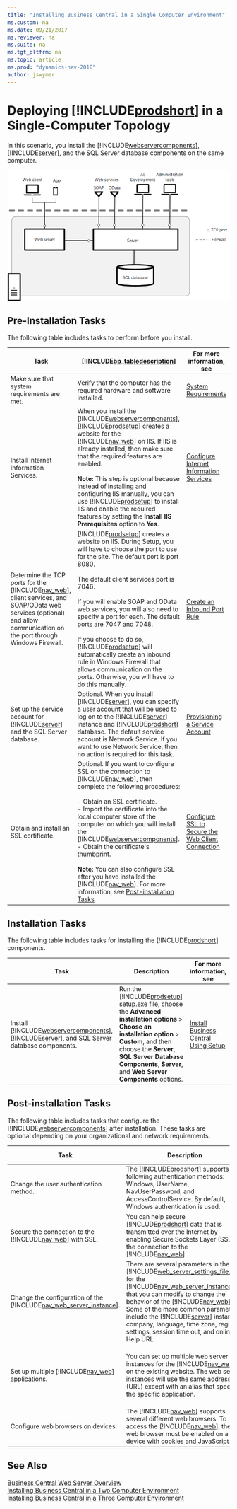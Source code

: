 ```yaml
---
title: "Installing Business Central in a Single Computer Environment"
ms.custom: na
ms.date: 09/21/2017
ms.reviewer: na
ms.suite: na
ms.tgt_pltfrm: na
ms.topic: article
ms.prod: "dynamics-nav-2018"
author: jswymer
---
```

# Deploying [!INCLUDE[prodshort](../developer/includes/prodshort.md)] in a Single-Computer Topology
In this scenario, you install the [!INCLUDE[webservercomponents](../developer/includes/webservercomponents.md)], [!INCLUDE[server](../developer/includes/server.md)], and the SQL Server database components on the same computer.  

 ![Installation on one computer](../media/single-computer-topology.png "Installation on one computer")  
<!--
> [!TIP]  
>  For a step-by-step example that describes how to deploy this scenario, see [Walkthrough: Installing the Microsoft Dynamics NAV Web Server Components on a Single Computer](Walkthrough--Installing-the-Microsoft-Dynamics-NAV-Web-Server-Components-on-a-Single-Computer.md).  
-->

## Pre-Installation Tasks  
The following table includes tasks to perform before you install.  

|Task|[!INCLUDE[bp_tabledescription](../developer/includes/bp_tabledescription_md.md)]|For more information, see|  
|----------|---------------------------------------|-------------------------------|  
|Make sure that system requirements are met.|Verify that the computer has the required hardware and software installed.|[System Requirements](system-requirement-business-central.md)|  
|Install Internet Information Services.|When you install the [!INCLUDE[webservercomponents](../developer/includes/webservercomponents.md)], [!INCLUDE[prodsetup](../developer/includes/prodsetup.md)] creates a website for the [!INCLUDE[nav_web](../developer/includes/nav_web_md.md)] on IIS. If IIS is already installed, then make sure that the required features are enabled.<br /><br/>**Note:** This step is optional because instead of installing and configuring IIS manually, you can use [!INCLUDE[prodsetup](../developer/includes/prodsetup.md)] to install IIS and enable the required features by setting the **Install IIS Prerequisites** option to **Yes**.|[Configure Internet Information Services](configure-iis.md)|  
|Determine the TCP ports for the [!INCLUDE[nav_web](../developer/includes/nav_web_md.md)], client services, and SOAP/OData web services (optional) and allow communication on the port through Windows Firewall.|[!INCLUDE[prodsetup](../developer/includes/prodsetup.md)] creates a website on IIS. During Setup, you will have to choose the port to use for the site. The default port is port 8080.<br /><br />The default client services port is 7046.<br /><br />If you will enable SOAP and OData web services, you will also need to specify a port for each. The default ports are 7047 and 7048.<br /><br />If you choose to do so, [!INCLUDE[prodsetup](../developer/includes/prodsetup.md)] will automatically create an inbound rule in Windows Firewall that allows communication on the ports. Otherwise, you will have to do this manually.|[Create an Inbound Port Rule](https://docs.microsoft.com/en-us/windows/security/identity-protection/windows-firewall/create-an-inbound-port-rule)| 
|Set up the service account for [!INCLUDE[server](../developer/includes/server.md)] and the SQL Server database.|Optional. When you install [!INCLUDE[server](../developer/includes/server.md)], you can specify a user account that will be used to log on to the [!INCLUDE[server](../developer/includes/server.md)] instance and [!INCLUDE[prodshort](../developer/includes/prodshort.md)] database. The default service account is Network Service. If you want to use Network Service, then no action is required for this task.|[Provisioning a Service Account](provision-server-account.md)|  
|Obtain and install an SSL certificate.|Optional. If you want to configure SSL on the connection to [!INCLUDE[nav_web](../developer/includes/nav_web_md.md)], then complete the following procedures:<br /><br /> -   Obtain an SSL certificate.<br />-   Import the certificate into the local computer store of the computer on which you will install the [!INCLUDE[webservercomponents](../developer/includes/webservercomponents.md)].<br />-   Obtain the certificate's thumbprint.<br /><br />**Note:**  You can also configure SSL after you have installed the [!INCLUDE[nav_web](../developer/includes/nav_web_md.md)]. For more information, see [Post-installation Tasks](deploy-single-computer-environment.md#PostInstall).|[Configure SSL to Secure the Web Client Connection](configure-ssl-web-client-connection.md)|  

## Installation Tasks
The following table includes tasks for installing the [!INCLUDE[prodshort](../developer/includes/prodshort.md)] components.  

|Task|Description|For more information, see|  
|----------|-----------------|-------------------------------|  
|Install [!INCLUDE[webservercomponents](../developer/includes/webservercomponents.md)], [!INCLUDE[server](../developer/includes/server.md)], and SQL Server database components.|Run the [!INCLUDE[prodsetup](../developer/includes/prodsetup.md)] setup.exe file, choose the **Advanced installation options** > **Choose an installation option** > **Custom**, and then choose the **Server**,  **SQL Server Database Components**, **Server**, and **Web Server Components** options.|[Install Business Central Using Setup](install-using-setup.md)|  

##  <a name="PostInstall"></a> Post-installation Tasks  
The following table includes tasks that configure the [!INCLUDE[webservercomponents](../developer/includes/webservercomponents.md)] after installation. These tasks are optional depending on your organizational and network requirements.  

|Task|Description|For more information, see|  
|----------|-----------------|-------------------------------|  
|Change the user authentication method.|The [!INCLUDE[prodshort](../developer/includes/prodshort.md)] supports the following authentication methods: Windows, UserName, NavUserPassword, and AccessControlService. By default, Windows authentication is used.|[Authentication and User Credential Type](users-credential-types.md)|  
|Secure the connection to the [!INCLUDE[nav_web](../developer/includes/nav_web_md.md)] with SSL.|You can help secure [!INCLUDE[prodshort](../developer/includes/prodshort.md)] data that is transmitted over the Internet by enabling Secure Sockets Layer \(SSL\) on the connection to the [!INCLUDE[nav_web](../developer/includes/nav_web_md.md)].|[Configure SSL to Secure the Web Client Connection](configure-ssl-web-client-connection.md)|  
|Change the configuration of the [!INCLUDE[nav_web_server_instance](../developer/includes/nav_web_server_instance_md.md)].|There are several parameters in the [!INCLUDE[web_server_settings_file_md](../developer/includes/web_server_settings_file_md.md)] for the [!INCLUDE[nav_web_server_instance](../developer/includes/nav_web_server_instance_md.md)] that you can modify to change the behavior of the [!INCLUDE[nav_web](../developer/includes/nav_web_md.md)]. Some of the more common parameters include the [!INCLUDE[server](../developer/includes/server.md)] instance, company, language, time zone, regional settings, session time out, and online Help URL.|[Configuring Dynamics NAV Web Client by Modifying the Navsettings.json File](configure-web-server.md.md)|  
|Set up multiple [!INCLUDE[nav_web](../developer/includes/nav_web_md.md)] applications.|You can set up multiple web server instances for the [!INCLUDE[nav_web](../developer/includes/nav_web_md.md)] on the existing website. The web server instances will use the same address \(URL\) except with an alias that specifies the specific application.|[Creating and Managing [!INCLUDE[webserver](../developer/includes/webserver.md)] Instances Using PowerShell](configure-multiple-web-server-instances.md)|  
|Configure web browsers on devices.|The [!INCLUDE[nav_web](../developer/includes/nav_web_md.md)] supports several different web browsers. To access the [!INCLUDE[nav_web](../developer/includes/nav_web_md.md)], the web browser must be enabled on a device with cookies and JavaScript.|[Web Client Requirements](system-requirment-business-central.md#WebClient)|  

## See Also  
 [Business Central Web Server Overview](web-server-overview.md)   
 [Installing Business Central in a Two Computer Environment](deploy-two-computer-environment.md)   
 [Installing Business Central in a Three Computer Environment](deploy-three-computer-environment.md)
